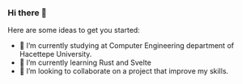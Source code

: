 ### Hi there 👋

Here are some ideas to get you started:

- 🔭 I’m currently studying at Computer Engineering department of Hacettepe University.
- 🌱 I’m currently learning Rust and Svelte
- 👯 I’m looking to collaborate on a project that improve my skills.

